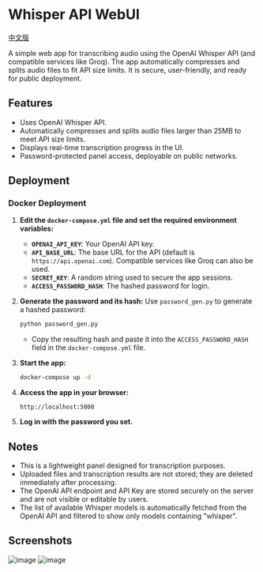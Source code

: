 # Whisper API WebUI
[中文版](README_zh.md)

A simple web app for transcribing audio using the OpenAI Whisper API (and compatible services like Groq). The app automatically compresses and splits audio files to fit API size limits. It is secure, user-friendly, and ready for public deployment.

## Features

- Uses OpenAI Whisper API.
- Automatically compresses and splits audio files larger than 25MB to meet API size limits.
- Displays real-time transcription progress in the UI.
- Password-protected panel access, deployable on public networks.

## Deployment

### Docker Deployment

1. **Edit the `docker-compose.yml` file and set the required environment variables:**

   - **`OPENAI_API_KEY`**: Your OpenAI API key.
   - **`API_BASE_URL`**: The base URL for the API (default is `https://api.openai.com`). Compatible services like Groq can also be used.
   - **`SECRET_KEY`**: A random string used to secure the app sessions.
   - **`ACCESS_PASSWORD_HASH`**: The hashed password for login.
2. **Generate the password and its hash:**
   Use `password_gen.py` to generate a hashed password:

   ```bash
   python password_gen.py
   ```

   - Copy the resulting hash and paste it into the `ACCESS_PASSWORD_HASH` field in the `docker-compose.yml` file.
3. **Start the app:**

   ```bash
   docker-compose up -d
   ```
4. **Access the app in your browser:**

   ```
   http://localhost:5000
   ```
5. **Log in with the password you set.**

## Notes

- This is a lightweight panel designed for transcription purposes.
- Uploaded files and transcription results are not stored; they are deleted immediately after processing.
- The OpenAI API endpoint and API Key are stored securely on the server and are not visible or editable by users.
- The list of available Whisper models is automatically fetched from the OpenAI API and filtered to show only models containing "whisper".

## Screenshots
![image](https://github.com/user-attachments/assets/3f5fd707-d904-4418-a088-04b46cfe3842)
![image](https://github.com/user-attachments/assets/5379bdb7-9c5c-473f-9455-58558bce8b79)
